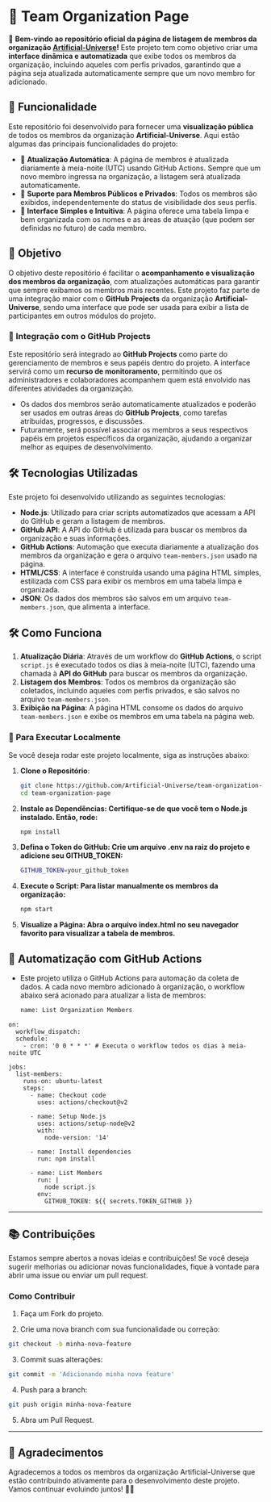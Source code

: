# 🚀 Team Organization Page

👋 **Bem-vindo ao repositório oficial da página de listagem de membros da organização [Artificial-Universe](https://github.com/Artificial-Universe/people)!** Este projeto tem como objetivo criar uma **interface dinâmica e automatizada** que exibe todos os membros da organização, incluindo aqueles com perfis privados, garantindo que a página seja atualizada automaticamente sempre que um novo membro for adicionado.

## 🌟 Funcionalidade

Este repositório foi desenvolvido para fornecer uma **visualização pública** de todos os membros da organização **Artificial-Universe**. Aqui estão algumas das principais funcionalidades do projeto:

- 🔄 **Atualização Automática**: A página de membros é atualizada diariamente à meia-noite (UTC) usando GitHub Actions. Sempre que um novo membro ingressa na organização, a listagem será atualizada automaticamente.
- 👤 **Suporte para Membros Públicos e Privados**: Todos os membros são exibidos, independentemente do status de visibilidade dos seus perfis.
- 📜 **Interface Simples e Intuitiva**: A página oferece uma tabela limpa e bem organizada com os nomes e as áreas de atuação (que podem ser definidas no futuro) de cada membro.

## 🎯 Objetivo

O objetivo deste repositório é facilitar o **acompanhamento e visualização dos membros da organização**, com atualizações automáticas para garantir que sempre exibamos os membros mais recentes. Este projeto faz parte de uma integração maior com o **GitHub Projects** da organização **Artificial-Universe**, sendo uma interface que pode ser usada para exibir a lista de participantes em outros módulos do projeto.

### 🧩 Integração com o GitHub Projects

Este repositório será integrado ao **GitHub Projects** como parte do gerenciamento de membros e seus papéis dentro do projeto. A interface servirá como um **recurso de monitoramento**, permitindo que os administradores e colaboradores acompanhem quem está envolvido nas diferentes atividades da organização.

- Os dados dos membros serão automaticamente atualizados e poderão ser usados em outras áreas do **GitHub Projects**, como tarefas atribuídas, progressos, e discussões.
- Futuramente, será possível associar os membros a seus respectivos papéis em projetos específicos da organização, ajudando a organizar melhor as equipes de desenvolvimento.

## 🛠 Tecnologias Utilizadas

Este projeto foi desenvolvido utilizando as seguintes tecnologias:

- **Node.js**: Utilizado para criar scripts automatizados que acessam a API do GitHub e geram a listagem de membros.
- **GitHub API**: A API do GitHub é utilizada para buscar os membros da organização e suas informações.
- **GitHub Actions**: Automação que executa diariamente a atualização dos membros da organização e gera o arquivo `team-members.json` usado na página.
- **HTML/CSS**: A interface é construída usando uma página HTML simples, estilizada com CSS para exibir os membros em uma tabela limpa e organizada.
- **JSON**: Os dados dos membros são salvos em um arquivo `team-members.json`, que alimenta a interface.

## 🛠 Como Funciona

1. **Atualização Diária**: Através de um workflow do **GitHub Actions**, o script `script.js` é executado todos os dias à meia-noite (UTC), fazendo uma chamada à **API do GitHub** para buscar os membros da organização.
2. **Listagem dos Membros**: Todos os membros da organização são coletados, incluindo aqueles com perfis privados, e são salvos no arquivo `team-members.json`.
3. **Exibição na Página**: A página HTML consome os dados do arquivo `team-members.json` e exibe os membros em uma tabela na página web.

### 🚀 Para Executar Localmente

Se você deseja rodar este projeto localmente, siga as instruções abaixo:

1. **Clone o Repositório**:
   ```bash
   git clone https://github.com/Artificial-Universe/team-organization-page.git
   cd team-organization-page
   ```

2. **Instale as Dependências: Certifique-se de que você tem o Node.js instalado. Então, rode:**
    ```bash
    npm install
    ```

3. **Defina o Token do GitHub: Crie um arquivo .env na raiz do projeto e adicione seu GITHUB_TOKEN:** 
    ```bash
    GITHUB_TOKEN=your_github_token
    ```

4. **Execute o Script: Para listar manualmente os membros da organização:**
    ```bash
    npm start
    ```

5. **Visualize a Página: Abra o arquivo index.html no seu navegador favorito para visualizar a tabela de membros.**

## 🔄 Automatização com GitHub Actions
- Este projeto utiliza o GitHub Actions para automação da coleta de dados. A cada novo membro adicionado à organização, o workflow abaixo será acionado para atualizar a lista de membros:

    ```bash
    name: List Organization Members
    ```
```
on:
  workflow_dispatch:
  schedule:
    - cron: '0 0 * * *' # Executa o workflow todos os dias à meia-noite UTC

jobs:
  list-members:
    runs-on: ubuntu-latest
    steps:
      - name: Checkout code
        uses: actions/checkout@v2

      - name: Setup Node.js
        uses: actions/setup-node@v2
        with:
          node-version: '14'

      - name: Install dependencies
        run: npm install

      - name: List Members
        run: |
          node script.js
        env:
          GITHUB_TOKEN: ${{ secrets.TOKEN_GITHUB }}
```

--- 

## 📚 Contribuições

Estamos sempre abertos a novas ideias e contribuições! Se você deseja sugerir melhorias ou adicionar novas funcionalidades, fique à vontade para abrir uma issue ou enviar um pull request.

### Como Contribuir

1. Faça um Fork do projeto.

2. Crie uma nova branch com sua funcionalidade ou correção:
```bash
git checkout -b minha-nova-feature
``` 
3. Commit suas alterações:
```bash
git commit -m 'Adicionando minha nova feature'
```
4. Push para a branch:
```bash
git push origin minha-nova-feature
```
5. Abra um Pull Request.

--- 

## 🎉 Agradecimentos
Agradecemos a todos os membros da organização Artificial-Universe que estão contribuindo ativamente para o desenvolvimento deste projeto. Vamos continuar evoluindo juntos! 💪🌌


